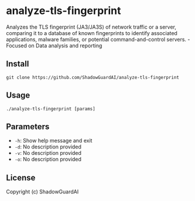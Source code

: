 # analyze-tls-fingerprint
Analyzes the TLS fingerprint (JA3/JA3S) of network traffic or a server, comparing it to a database of known fingerprints to identify associated applications, malware families, or potential command-and-control servers. - Focused on Data analysis and reporting

## Install
`git clone https://github.com/ShadowGuardAI/analyze-tls-fingerprint`

## Usage
`./analyze-tls-fingerprint [params]`

## Parameters
- `-h`: Show help message and exit
- `-d`: No description provided
- `-v`: No description provided
- `-o`: No description provided

## License
Copyright (c) ShadowGuardAI
